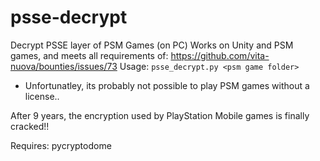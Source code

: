 # psse-decrypt
Decrypt PSSE layer of PSM Games (on PC)
Works on Unity and PSM games, and meets all requirements of: https://github.com/vita-nuova/bounties/issues/73
Usage: ``psse_decrypt.py <psm game folder>``

- Unfortunatley, its probably not possible to play PSM games without a license..

After 9 years, the encryption used by PlayStation Mobile games is finally cracked!!

Requires:
  pycryptodome

